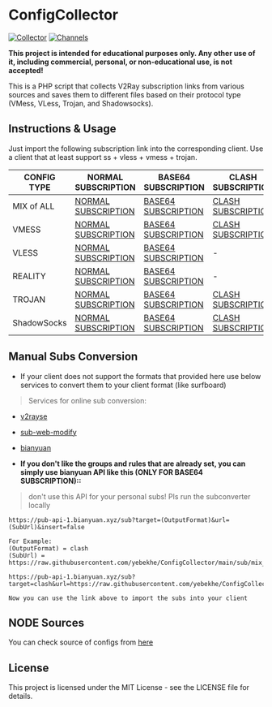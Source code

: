 # ConfigCollector
[![Collector](https://github.com/yebekhe/ConfigCollector/actions/workflows/ConfigUpdate.yml/badge.svg)](https://github.com/yebekhe/ConfigCollector/actions/workflows/ConfigUpdate.yml) [![Channels](https://github.com/yebekhe/ConfigCollector/actions/workflows/ProviderUpdate.yml/badge.svg)](https://github.com/yebekhe/ConfigCollector/actions/workflows/ProviderUpdate.yml)

<b>This project is intended for educational purposes only. Any other use of it, including commercial, personal, or non-educational use, is not accepted!</b>

This is a PHP script that collects V2Ray subscription links from various sources and saves them to different files based on their protocol type (VMess, VLess, Trojan, and Shadowsocks). 

## Instructions & Usage
Just import the following subscription link into the corresponding client. Use a client that at least support ss + vless + vmess + trojan.

| CONFIG TYPE | NORMAL SUBSCRIPTION | BASE64 SUBSCRIPTION | CLASH SUBSCRIPTION | CLASH.Meta SUBSCRIPTION |
|---|---|---|---|---|
| MIX of ALL | [NORMAL SUBSCRIPTION](https://raw.githubusercontent.com/yebekhe/ConfigCollector/main/sub/mix) | [BASE64 SUBSCRIPTION](https://raw.githubusercontent.com/yebekhe/ConfigCollector/main/sub/mix_base64) | [CLASH SUBSCRIPTION](https://github.com/yebekhe/ConfigCollector/raw/main/clash/mix.yml) | [CLASH.Meta SUBSCRIPTION](https://github.com/yebekhe/ConfigCollector/raw/main/meta/mix.yml) |
| VMESS | [NORMAL SUBSCRIPTION](https://raw.githubusercontent.com/yebekhe/ConfigCollector/main/sub/vmess) | [BASE64 SUBSCRIPTION](https://raw.githubusercontent.com/yebekhe/ConfigCollector/main/sub/vmess_base64) | [CLASH SUBSCRIPTION](https://github.com/yebekhe/ConfigCollector/raw/main/clash/vmess.yml) | [CLASH.Meta SUBSCRIPTION](https://github.com/yebekhe/ConfigCollector/raw/main/meta/vmess.yml) |
| VLESS | [NORMAL SUBSCRIPTION](https://raw.githubusercontent.com/yebekhe/ConfigCollector/main/sub/vless) | [BASE64 SUBSCRIPTION](https://raw.githubusercontent.com/yebekhe/ConfigCollector/main/sub/vless_base64) | - | [CLASH.Meta SUBSCRIPTION](https://github.com/yebekhe/ConfigCollector/raw/main/meta/vless.yml) |
| REALITY | [NORMAL SUBSCRIPTION](https://raw.githubusercontent.com/yebekhe/ConfigCollector/main/sub/reality) | [BASE64 SUBSCRIPTION](https://raw.githubusercontent.com/yebekhe/ConfigCollector/main/sub/reality_base64) | - | [CLASH.Meta SUBSCRIPTION](https://github.com/yebekhe/ConfigCollector/raw/main/meta/reality.yml) |
| TROJAN | [NORMAL SUBSCRIPTION](https://raw.githubusercontent.com/yebekhe/ConfigCollector/main/sub/trojan) | [BASE64 SUBSCRIPTION](https://raw.githubusercontent.com/yebekhe/ConfigCollector/main/sub/trojan_base64) | [CLASH SUBSCRIPTION](https://github.com/yebekhe/ConfigCollector/raw/main/clash/trojan.yml) | [CLASH.Meta SUBSCRIPTION](https://github.com/yebekhe/ConfigCollector/raw/main/meta/trojan.yml) |
| ShadowSocks | [NORMAL SUBSCRIPTION](https://raw.githubusercontent.com/yebekhe/ConfigCollector/main/sub/shadowsocks) | [BASE64 SUBSCRIPTION](https://raw.githubusercontent.com/yebekhe/ConfigCollector/main/sub/shadowsocks_base64) | [CLASH SUBSCRIPTION](https://github.com/yebekhe/ConfigCollector/raw/main/clash/shadowsocks.yml) | [CLASH.Meta SUBSCRIPTION](https://github.com/yebekhe/ConfigCollector/raw/main/meta/shadowsocks.yml) |

## Manual Subs Conversion
- If your client does not support the formats that provided here use below services to convert them to your client format (like surfboard)
> Services for online sub conversion:
- [v2rayse](https://v2rayse.com/en/node-convert)
- [sub-web-modify](https://sub.v1.mk/)
- [bianyuan](https://bianyuan.xyz/)  

- **If you don't like the groups and rules that are already set, you can simply use bianyuan API like this (ONLY FOR BASE64 SUBSCRIPTION)::**  
> don't use this API for your personal subs! Pls run the subconverter locally
```
https://pub-api-1.bianyuan.xyz/sub?target=(OutputFormat)&url=(SubUrl)&insert=false

For Example:
(OutputFormat) = clash
(SubUrl) = https://raw.githubusercontent.com/yebekhe/ConfigCollector/main/sub/mix_base64

https://pub-api-1.bianyuan.xyz/sub?target=clash&url=https://raw.githubusercontent.com/yebekhe/ConfigCollector/main/sub/mix_base64&insert=false

Now you can use the link above to import the subs into your client
```
## NODE Sources
You can check source of configs from [here](https://raw.githubusercontent.com/yebekhe/ConfigCollector/main/modules/config.php)

## License
This project is licensed under the MIT License - see the LICENSE file for details.
